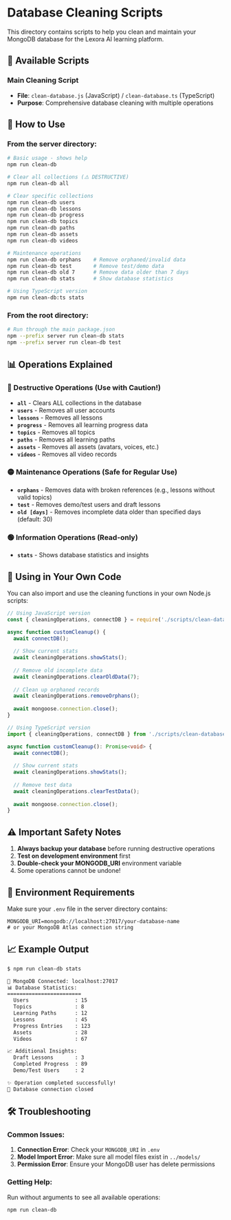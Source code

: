 # Database Cleaning Scripts

This directory contains scripts to help you clean and maintain your MongoDB database for the Lexora AI learning platform.

## 🧹 Available Scripts

### Main Cleaning Script
- **File**: `clean-database.js` (JavaScript) / `clean-database.ts` (TypeScript)
- **Purpose**: Comprehensive database cleaning with multiple operations

## 🚀 How to Use

### From the server directory:

```bash
# Basic usage - shows help
npm run clean-db

# Clear all collections (⚠️ DESTRUCTIVE)
npm run clean-db all

# Clear specific collections
npm run clean-db users
npm run clean-db lessons
npm run clean-db progress
npm run clean-db topics
npm run clean-db paths
npm run clean-db assets
npm run clean-db videos

# Maintenance operations
npm run clean-db orphans    # Remove orphaned/invalid data
npm run clean-db test       # Remove test/demo data
npm run clean-db old 7      # Remove data older than 7 days
npm run clean-db stats      # Show database statistics

# Using TypeScript version
npm run clean-db:ts stats
```

### From the root directory:

```bash
# Run through the main package.json
npm --prefix server run clean-db stats
npm --prefix server run clean-db test
```

## 📊 Operations Explained

### 🔴 Destructive Operations (Use with Caution!)

- **`all`** - Clears ALL collections in the database
- **`users`** - Removes all user accounts
- **`lessons`** - Removes all lessons
- **`progress`** - Removes all learning progress data
- **`topics`** - Removes all topics
- **`paths`** - Removes all learning paths
- **`assets`** - Removes all assets (avatars, voices, etc.)
- **`videos`** - Removes all video records

### 🟡 Maintenance Operations (Safe for Regular Use)

- **`orphans`** - Removes data with broken references (e.g., lessons without valid topics)
- **`test`** - Removes demo/test users and draft lessons
- **`old [days]`** - Removes incomplete data older than specified days (default: 30)

### 🟢 Information Operations (Read-only)

- **`stats`** - Shows database statistics and insights

## 🔧 Using in Your Own Code

You can also import and use the cleaning functions in your own Node.js scripts:

```javascript
// Using JavaScript version
const { cleaningOperations, connectDB } = require('./scripts/clean-database.js');

async function customCleanup() {
  await connectDB();
  
  // Show current stats
  await cleaningOperations.showStats();
  
  // Remove old incomplete data
  await cleaningOperations.clearOldData(7);
  
  // Clean up orphaned records
  await cleaningOperations.removeOrphans();
  
  await mongoose.connection.close();
}
```

```typescript
// Using TypeScript version
import { cleaningOperations, connectDB } from './scripts/clean-database';

async function customCleanup(): Promise<void> {
  await connectDB();
  
  // Show current stats
  await cleaningOperations.showStats();
  
  // Remove test data
  await cleaningOperations.clearTestData();
  
  await mongoose.connection.close();
}
```

## ⚠️ Important Safety Notes

1. **Always backup your database** before running destructive operations
2. **Test on development environment** first
3. **Double-check your MONGODB_URI** environment variable
4. Some operations cannot be undone!

## 🔐 Environment Requirements

Make sure your `.env` file in the server directory contains:

```env
MONGODB_URI=mongodb://localhost:27017/your-database-name
# or your MongoDB Atlas connection string
```

## 📈 Example Output

```bash
$ npm run clean-db stats

📡 MongoDB Connected: localhost:27017
📊 Database Statistics:
========================
  Users               : 15
  Topics              : 8
  Learning Paths      : 12
  Lessons             : 45
  Progress Entries    : 123
  Assets              : 28
  Videos              : 67

📈 Additional Insights:
  Draft Lessons       : 3
  Completed Progress  : 89
  Demo/Test Users     : 2

✨ Operation completed successfully!
🔌 Database connection closed
```

## 🛠️ Troubleshooting

### Common Issues:

1. **Connection Error**: Check your `MONGODB_URI` in `.env`
2. **Model Import Error**: Make sure all model files exist in `../models/`
3. **Permission Error**: Ensure your MongoDB user has delete permissions

### Getting Help:

Run without arguments to see all available operations:
```bash
npm run clean-db
```

